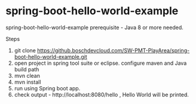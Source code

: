 # spring-boot-hello-world-example

spring-boot-hello-world-example
prerequisite - Java 8 or more needed.

Steps

1. git clone https://github.boschdevcloud.com/SW-PMT-PlayArea/spring-boot-hello-world-example.git
2. open project in spring tool suite or eclipse. configure maven and Java build path 
3. mvn clean
4. mvn install
5. run using Spring boot app.
6. check output -  http://localhost:8080/hello , Hello World will be printed.
